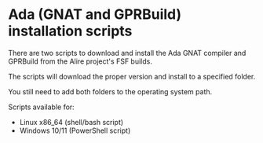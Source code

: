 # Ada (GNAT and GPRBuild) installation scripts

There are two scripts to download and install the Ada GNAT compiler and GPRBuild from the Alire project's FSF builds.

The scripts will download the proper version and install to a specified folder.

You still need to add both folders to the operating system path.

Scripts available for:
- Linux x86_64 (shell/bash script)
- Windows 10/11 (PowerShell script)